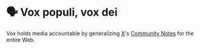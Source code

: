# 🗣️ Vox populi, vox dei

Vox holds media accountable by generalizing [X](https://x.com)'s [Community Notes](https://communitynotes.twitter.com/guide/en/about/introduction) for the entire Web.
